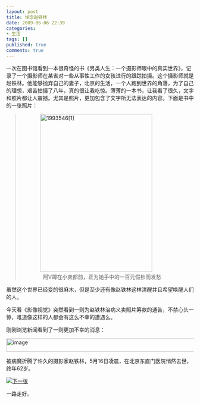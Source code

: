 ```yaml
---
layout: post
title: 悼念赵铁林
date: 2009-06-06 22:39
categories:
- 生活
tags: []
published: true
comments: true
---
```

<p><p>一次在图书馆看到一本很奇怪的书《另类人生：一个摄影师眼中的真实世界》，记录了一个摄影师在某省对一些从事性工作的女孩进行的跟踪拍摄。这个摄影师就是赵铁林。他能够抛弃自己的妻子，北京的生活，一个人跑到世界的角落，为了自己的理想，艰苦拍摄了八年，真的很让我吃惊。薄薄的一本书，让我看了很久，文字和照片都让人震撼。尤其是照片，更加包含了文字所无法表达的内容。下面是书中的一张照片：</p> <blockquote> <p>&nbsp;&nbsp;&nbsp;&nbsp;&nbsp;&nbsp;&nbsp;&nbsp;&nbsp;&nbsp;&nbsp;&nbsp; <a href="http://images.cnblogs.com/cnblogs_com/phaibin/WindowsLiveWriter/55556d0e0560_13E77/1993546%5B1%5D_2.jpg"><img title="1993546[1]" border="0" alt="1993546[1]" src="http://images.cnblogs.com/cnblogs_com/phaibin/WindowsLiveWriter/55556d0e0560_13E77/1993546%5B1%5D_thumb.jpg" width="301" height="424" /></a><br />&nbsp;&nbsp;&nbsp;&nbsp;&nbsp;&nbsp;&nbsp;&nbsp;&nbsp;&nbsp;&nbsp;&nbsp;&nbsp;&nbsp; 阿V蹲在小卖部前，正为她手中的一百元假钞而发愁</p></blockquote> <p>虽然这个世界已经变的很麻木，但是至少还有像赵铁林这样清醒并且希望唤醒人们的人。</p> <p>今天看《影像视觉》突然看到一则为赵铁林治病义卖照片筹款的通告，不禁心头一惊，难道像这样的人都会有这么不幸的遭遇么。</p> <p>刚刚浏览新闻看到了一则更加不幸的消息：</p> <p><a href="http://images.cnblogs.com/cnblogs_com/phaibin/WindowsLiveWriter/55556d0e0560_13E77/image_2.png"><img title="image" border="0" alt="image" src="http://images.cnblogs.com/cnblogs_com/phaibin/WindowsLiveWriter/55556d0e0560_13E77/image_thumb.png" width="622" height="36" /></a> </p> <p>被病魔折腾了许久的摄影家赵铁林，5月16日凌晨，在北京东直门医院悄然去世，终年62岁。</p> <p><a href="http://images.google.cn/"><img title="下一张" border="0" src="http://img2.fengniao.com/product/31_450x337/93/ce9A4zOsOjNjY.jpg" /></a></p> <p>一路走好。</p></p>
